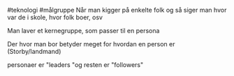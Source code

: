 #teknologi #målgruppe 
Når man kigger på enkelte folk
	og så siger man hvor var de i skole, hvor folk boer, osv
	
Man laver et kernegruppe, som passer til en persona

Der hvor man bor betyder meget for hvordan en person er (Storby/landmand)

personaer er "leaders "og resten er "followers"